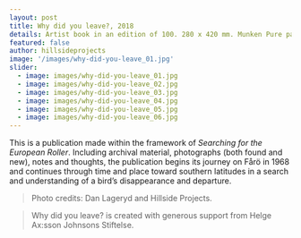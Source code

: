```yaml
---
layout: post
title: Why did you leave?, 2018
details: Artist book in an edition of 100. 280 x 420 mm. Munken Pure paper 100 gr. Printed by Billes Tryckeri. Published by Hillside Press.
featured: false
author: hillsideprojects
image: '/images/why-did-you-leave_01.jpg'
slider:
  - image: images/why-did-you-leave_01.jpg
  - image: images/why-did-you-leave_02.jpg
  - image: images/why-did-you-leave_03.jpg
  - image: images/why-did-you-leave_04.jpg
  - image: images/why-did-you-leave_05.jpg
  - image: images/why-did-you-leave_06.jpg
---
```


This is a publication made within the framework of _Searching for the European Roller_. Including archival material, photographs (both found and new), notes and thoughts, the publication begins its journey on Fårö in 1968 and continues through time and place toward southern latitudes in a search and understanding of a bird’s disappearance and departure.

> Photo credits: Dan Lageryd and Hillside Projects.

> Why did you leave? is created with generous support from Helge Ax:sson Johnsons Stiftelse.
